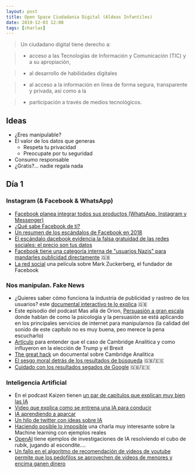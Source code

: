 ```yaml
---
layout: post
title: Open Space Ciudadania Digital (Aldeas Infantiles)
date: 2019-12-03 12:00
tags: [charlas]
---
```


> Un ciudadano digital tiene derecho a:

> - acceso a las Tecnologías de  Información y Comunicación (TIC) y a su apropiación, 

> - al desarrollo de habilidades digitales

> - al acceso a la información en línea de forma segura, transparente y  privada, así como a la 

> - participación a través de medios tecnológicos.

## Ideas

- ¿Eres manipulable?
- El valor de los datos que generas
  - Respeta tu privacidad
  - Preocupate por tu seguridad
- Consumo responsable
- ¿Gratis?...  nadie regala nada

## Día 1

### Instagram (& Facebook & WhatsApp)

- [Facebook planea integrar todos sus productos (WhatsApp, Instagram y Messenger)](https://www.efe.com/efe/america/tecnologia/facebook-planea-integrar-whatsapp-instagram-y-messenger-segun-la-prensa/20000036-3878712)
- [¿Qué sabe Facebook de ti?](https://www.bbc.com/mundo/noticias/2015/11/151105_finde_tecnologia_facebook_sabe_sobre_ti_ac)
- [Un resumen de los escándalos de Facebook en 2018](https://www.cnet.com/es/noticias/facebook-2018-resumen-escandalos-hackeos-cambridge-analytica/)
- [El escándalo dacebook evidencia la falsa gratuidad de las redes sociales: el precio son tus datos](https://www.20minutos.es/noticia/3294947/0/facebook-privacidad-datos/)
- [Facebook tiene una categoría interna de "usuarios Nazis" para mandarles publicidad directamente](https://www.latimes.com/business/technology/la-fi-tn-facebook-nazi-metal-ads-20190221-story.html) 🇬🇧
- [La red social](https://www.filmaffinity.com/es/film577699.html) una película sobre Mark Zuckerberg, el fundador de Facebook

### Nos manipulan. Fake News

- ¿Quieres saber cómo funciona la industria de publicidad y rastreo de los usuarios? este [documental interactivo te lo explica](https://donottrack-doc.com/en/intro/) 🇬🇧
- Este episodio del podcast Mas allá de Orion, [Persuasión a gran escala](https://open.spotify.com/episode/7gieQevcoZPRa7ymsbNvME)  donde hablan de como la psicología y la persuasión se está aplicando en los principales servicios de internet para manipularnos (la calidad del sonido de este capítulo no es muy buena, peo merece la pena escucharlo)
- [Artículo](https://www.infobae.com/america/tecno/2018/03/20/7-datos-para-entender-el-escandalo-de-facebook-y-cambridge-analytica/) para entender que el caso de Cambridge Analitica y como influyeron en la elección de Trump y el Brexit
- [The great hack](https://www.netflix.com/title/80117542) un documental sobre Cambridge Analitica
- [El sesgo moral detrás de los resultados de búsqueda](https://www.ted.com/talks/andreas_ekstrom_the_moral_bias_behind_your_search_results?language=es) 🇬🇧/🇪🇸
- [Cuidado con los resultados segados de Google](https://www.ted.com/talks/eli_pariser_beware_online_filter_bubbles) 🇬🇧/🇪🇸

### Inteligencia Artificial

  - En el podcast Kaizen tienen [un par de capitulos que explican muy bien las IA](https://www.jaimerodriguezdesantiago.com/kaizen/10-especial-inteligencia-artificial-1a-parte/)
  - [Video que explica como se entrena una IA para conducir](https://www.youtube.com/watch?v=wL7tSgUpy8w)
  - [IA aprendiendo a aparcar](https://www.youtube.com/watch?v=VMp6pq6_QjI)
  - [Un hilo de twitter con ideas sobre IA](https://twitter.com/PGaraizar/status/1199653952041697280?s=20)
- [Haciendo posible lo imposible](https://vimeo.com/305100749) una charla muy interesante sobre la Machine learning con ejemplos reales
- [OpenAI](https://openai.com/) tiene ejemplos de investigaciones de IA resolviendo el cubo de rubik, jugando al escondite....
- [Un fallo en el algoritmo de recomendación de videos de youtube permite que los pedofilos se aprovechen de videos de menores y encima ganen dinero](https://www.xataka.com/servicios/youtube-se-esta-convirtiendo-paraiso-para-pedofilos-que-esta-provocando-que-anunciantes-abandonen-plataforma)